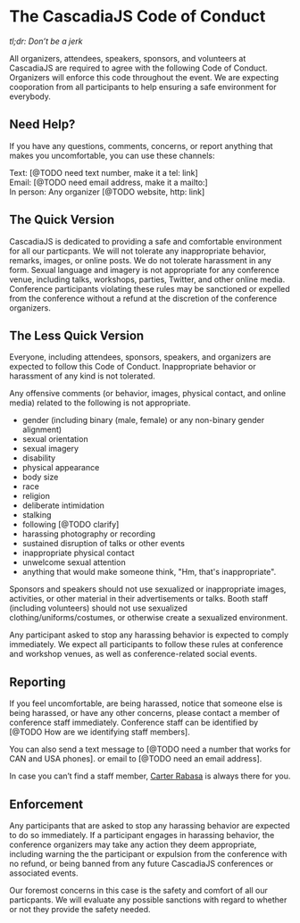 # The CascadiaJS Code of Conduct

*tl;dr: Don’t be a jerk*

All organizers, attendees, speakers, sponsors, and volunteers at CascadiaJS are required to agree with the following Code of Conduct. Organizers will enforce this code throughout the event. We are expecting cooporation from all participants to help ensuring a safe environment for everybody.

## Need Help?

If you have any questions, comments, concerns, or report anything that makes you uncomfortable, you can use these channels:

Text: [@TODO need text number, make it a tel: link]  
Email: [@TODO need email address, make it a mailto:]  
In person: Any organizer [@TODO website, http: link]

## The Quick Version

CascadiaJS is dedicated to providing a safe and comfortable environment for all our particpants. We will not tolerate any inappropriate behavior, remarks, images, or online posts. We do not tolerate harassment in any form. Sexual language and imagery is not appropriate for any conference venue, including talks, workshops, parties, Twitter, and other online media. Conference participants violating these rules may be sanctioned or expelled from the conference without a refund at the discretion of the conference organizers.

## The Less Quick Version

Everyone, including attendees, sponsors, speakers, and organizers are expected to follow this Code of Conduct. Inappropriate behavior or harassment of any kind is not tolerated. 

Any offensive comments (or behavior, images, physical contact, and online media) related to the following is not appropriate.

* gender (including binary (male, female) or any non-binary gender alignment)
* sexual orientation
* sexual imagery
* disability
* physical appearance
* body size
* race
* religion
* deliberate intimidation
* stalking
* following [@TODO clarify]
* harassing photography or recording
* sustained disruption of talks or other events
* inappropriate physical contact
* unwelcome sexual attention
* anything that would make someone think, "Hm, that's inappropriate".

Sponsors and speakers should not use sexualized or inappropriate images, activities, or other material in their advertisements or talks. Booth staff (including volunteers) should not use sexualized clothing/uniforms/costumes, or otherwise create a sexualized environment.

Any participant asked to stop any harassing behavior is expected to comply immediately. We expect all participants to follow these rules at conference and workshop venues, as well as conference-related social events.

## Reporting

If you feel uncomfortable, are being harassed, notice that someone else is being harassed, or have any other concerns, please contact a member of conference staff immediately. Conference staff can be identified by [@TODO How are we identifying staff members].

You can also send a text message to [@TODO need a number that works for CAN and USA phones]. or email to [@TODO need an email address].

In case you can’t find a staff member, [Carter Rabasa](http://twitter.com/crtr0) is always there for you.

## Enforcement

Any participants that are asked to stop any harassing behavior are expected to do so immediately. If a participant engages in harassing behavior, the conference organizers may take any action they deem appropriate, including warning the the participant or expulsion from the conference with no refund, or being banned from any future CascadiaJS conferences or associated events.

Our foremost concerns in this case is the safety and comfort of all our particpants. We will evaluate any possible sanctions with regard to whether or not they provide the safety needed.
